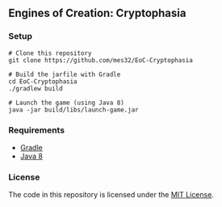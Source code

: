 ## Engines of Creation: Cryptophasia

### Setup

```
# Clone this repository
git clone https://github.com/mes32/EoC-Cryptophasia

# Build the jarfile with Gradle
cd EoC-Cryptophasia
./gradlew build

# Launch the game (using Java 8)
java -jar build/libs/launch-game.jar
```

### Requirements

- [Gradle](https://gradle.org/)
- [Java 8](http://www.oracle.com/technetwork/java/javase/downloads/jdk8-downloads-2133151.html)

### License

The code in this repository is licensed under the [MIT License](./LICENSE).